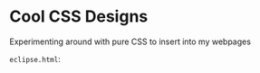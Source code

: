 # Cool CSS Designs

Experimenting around with pure CSS to insert into my webpages 

`eclipse.html`: 
